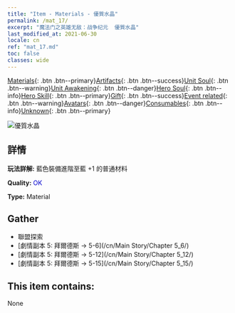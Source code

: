 ```yaml
---
title: "Item - Materials - 優質水晶"
permalink: /mat_17/
excerpt: "魔法门之英雄无敌：战争纪元  優質水晶"
last_modified_at: 2021-06-30
locale: cn
ref: "mat_17.md"
toc: false
classes: wide
---
```

 [Materials](/ItemsCN/){: .btn .btn--primary}[Artifacts](/ItemsCN/Artifacts/){: .btn .btn--success}[Unit Soul](/ItemsCN/UnitSoul/){: .btn .btn--warning}[Unit Awakening](/ItemsCN/UnitAwakening/){: .btn .btn--danger}[Hero Soul](/ItemsCN/HeroSoul/){: .btn .btn--info}[Hero Skill](/ItemsCN/HeroSkill/){: .btn .btn--primary}[Gift](/ItemsCN/Gift/){: .btn .btn--success}[Event related](/ItemsCN/Events/){: .btn .btn--warning}[Avatars](/ItemsCN/Avatars/){: .btn .btn--danger}[Consumables](/ItemsCN/Consumables/){: .btn .btn--info}[Unknown](/ItemsCN/Unknown/){: .btn .btn--primary}

 ![優質水晶](/images/t/i_cailiao_shuijing1.png)

## 詳情
 **玩法詳解:** 藍色裝備進階至藍 +1 的普通材料

 **Quality:** <span style="color: #0000CD">OK</span>

 **Type:** Material

## Gather

*    聯盟探索 
*    [劇情副本 5: 拜爾德斯 -> 5-6](/cn/Main Story/Chapter 5_6/) 
*    [劇情副本 5: 拜爾德斯 -> 5-12](/cn/Main Story/Chapter 5_12/) 
*    [劇情副本 5: 拜爾德斯 -> 5-15](/cn/Main Story/Chapter 5_15/) 

## This item contains:

  None

